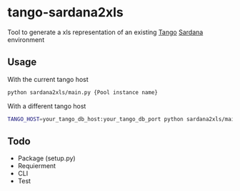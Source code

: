 # tango-sardana2xls

Tool to generate a xls representation of an existing [Tango](https://github.com/tango-controls/pytango.git) [Sardana](https://github.com/sardana-org/sardana) environment

## Usage

With the current tango host
```bash
python sardana2xls/main.py {Pool instance name}
```

With a different tango host
```bash
TANGO_HOST=your_tango_db_host:your_tango_db_port python sardana2xls/main.py {Pool instance name}
```

## Todo
 - Package (setup.py)
 - Requierment
 - CLI
 - Test
 
 
